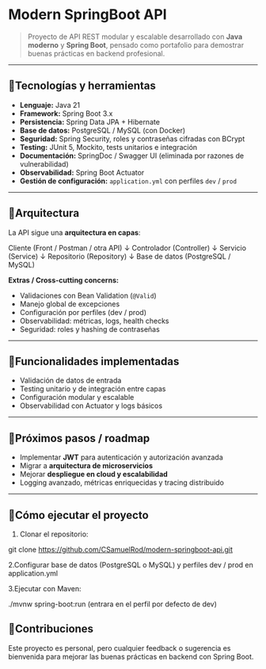 # Modern SpringBoot API

> Proyecto de API REST modular y escalable desarrollado con **Java moderno** y **Spring Boot**, pensado como portafolio para demostrar buenas prácticas en backend profesional.

---

## 🔹Tecnologías y herramientas

- **Lenguaje:** Java 21  
- **Framework:** Spring Boot 3.x  
- **Persistencia:** Spring Data JPA + Hibernate  
- **Base de datos:** PostgreSQL / MySQL (con Docker)  
- **Seguridad:** Spring Security, roles y contraseñas cifradas con BCrypt  
- **Testing:** JUnit 5, Mockito, tests unitarios e integración  
- **Documentación:** SpringDoc / Swagger UI (eliminada por razones de vulnerabilidad)  
- **Observabilidad:** Spring Boot Actuator  
- **Gestión de configuración:** `application.yml` con perfiles `dev` / `prod`  

---

## 🔹Arquitectura

La API sigue una **arquitectura en capas**:

Cliente (Front / Postman / otra API)
↓
Controlador (Controller)
↓
Servicio (Service)
↓
Repositorio (Repository)
↓
Base de datos (PostgreSQL / MySQL)


**Extras / Cross-cutting concerns:**
- Validaciones con Bean Validation (`@Valid`)  
- Manejo global de excepciones  
- Configuración por perfiles (dev / prod)  
- Observabilidad: métricas, logs, health checks  
- Seguridad: roles y hashing de contraseñas  


---

## 🔹Funcionalidades implementadas
 
- Validación de datos de entrada  
- Testing unitario y de integración entre capas  
- Configuración modular y escalable  
- Observabilidad con Actuator y logs básicos  

---

## 🔹Próximos pasos / roadmap

- Implementar **JWT** para autenticación y autorización avanzada  
- Migrar a **arquitectura de microservicios**  
- Mejorar **despliegue en cloud y escalabilidad**  
- Logging avanzado, métricas enriquecidas y tracing distribuido  

---

## 🔹Cómo ejecutar el proyecto

1. Clonar el repositorio:  

git clone https://github.com/CSamuelRod/modern-springboot-api.git


2.Configurar base de datos (PostgreSQL o MySQL) y perfiles dev / prod en application.yml

3.Ejecutar con Maven:

./mvnw spring-boot:run (entrara en el perfil por defecto de dev)


## 🔹Contribuciones

Este proyecto es personal, pero cualquier feedback o sugerencia es bienvenida para mejorar las buenas prácticas en backend con Spring Boot.